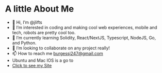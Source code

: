 # A little About Me
- 👋 Hi, I’m @jlifts
- 👀 I’m interested in coding and making cool web experiences, mobile and tech, robots are pretty cool too.
- 🌱 I’m currently learning Solidity, React/NextJS, Typescript, NodeJS, Go, and Python.
- 💞️ I’m looking to collaborate on any project really!
- 📫 How to reach me burgessj247@gmail.com
- Ubuntu and Mac IOS is a go to
- [Click to see my Site](https://www.joshb.io)

<!---
jlifts/jlifts is a ✨ special ✨ repository because its `README.md` (this file) appears on your GitHub profile.
You can click the Preview link to take a look at your changes.
--->

